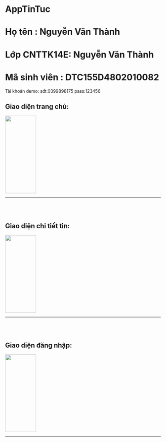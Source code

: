 # AppTinTuc
<H1>Họ tên : Nguyễn Văn Thành</H1>
<H1>Lớp CNTTK14E: Nguyễn Văn Thành</H1>
<H1>Mã sinh viên : DTC155D4802010082</H1>
 <label>Tài khoản demo: sđt:0399898175 pass:123456 </label>
 
 <H2>Giao diện trang chủ:</H2>
 <img src="https://nvthanhdnt.000webhostapp.com/image/72752395_1010980319240905_1867537666761818112_n.png" width="100" height="250">
 <hr>
 <br>
  <br>
   <H2>Giao diện chi tiết tin:</H2>
 <img src="https://nvthanhdnt.000webhostapp.com/image/72753111_1198916696976831_1634293106905972736_n.png" width="100" height="250">
 <hr>
 <br>
  <br>
  <H2>Giao diện đăng nhập:</H2>
 <img src="https://nvthanhdnt.000webhostapp.com/image/71917243_1110057972718157_6527675009391919104_n.png" width="100" height="250">
 <hr>
 <br>
  <br>
